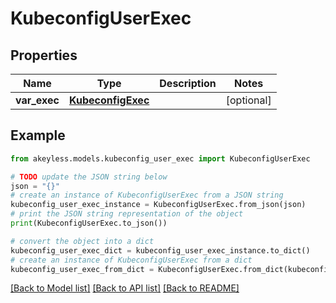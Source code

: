# KubeconfigUserExec


## Properties

Name | Type | Description | Notes
------------ | ------------- | ------------- | -------------
**var_exec** | [**KubeconfigExec**](KubeconfigExec.md) |  | [optional] 

## Example

```python
from akeyless.models.kubeconfig_user_exec import KubeconfigUserExec

# TODO update the JSON string below
json = "{}"
# create an instance of KubeconfigUserExec from a JSON string
kubeconfig_user_exec_instance = KubeconfigUserExec.from_json(json)
# print the JSON string representation of the object
print(KubeconfigUserExec.to_json())

# convert the object into a dict
kubeconfig_user_exec_dict = kubeconfig_user_exec_instance.to_dict()
# create an instance of KubeconfigUserExec from a dict
kubeconfig_user_exec_from_dict = KubeconfigUserExec.from_dict(kubeconfig_user_exec_dict)
```
[[Back to Model list]](../README.md#documentation-for-models) [[Back to API list]](../README.md#documentation-for-api-endpoints) [[Back to README]](../README.md)


